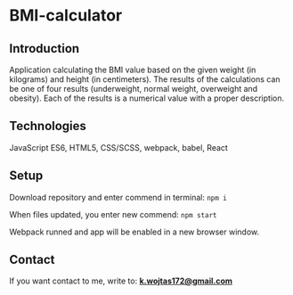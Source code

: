 # BMI-calculator

## Introduction

Application calculating the BMI value based on the given weight (in kilograms) and height (in centimeters). The results of the calculations can be one of four results (underweight, normal weight, overweight and obesity). Each of the results is a numerical value with a proper description.

## Technologies

JavaScript ES6, HTML5, CSS/SCSS, webpack, babel, React

## Setup

Download repository and enter commend in terminal:
`npm i `

When files updated, you enter new commend:
`npm start`

Webpack runned and app will be enabled in a new browser window.

## Contact

If you want contact to me, write to: **k.wojtas172@gmail.com**
